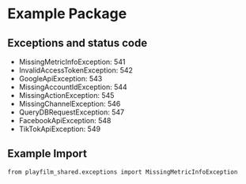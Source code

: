 # Example Package

## Exceptions and status code

- MissingMetricInfoException: 541
- InvalidAccessTokenException: 542
- GoogleApiException: 543
- MissingAccountIdException: 544
- MissingActionException: 545
- MissingChannelException: 546
- QueryDBRequestException: 547
- FacebookApiException: 548
- TikTokApiException: 549

## Example Import
`from playfilm_shared.exceptions import MissingMetricInfoException`
